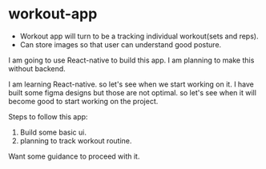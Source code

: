 # workout-app

- Workout app will turn to be a tracking individual workout(sets and reps).
- Can store images so that user can understand good posture.


I am going to use React-native to build this app. I am planning to make this without backend.

I am learning React-native. so let's see when we start working on it. I have built some figma designs but those are not optimal. so let's see when it will become good to start working on the project.

Steps to follow this app:
1. Build some basic ui.
2. planning to track workout routine.


Want some guidance to proceed with it.
